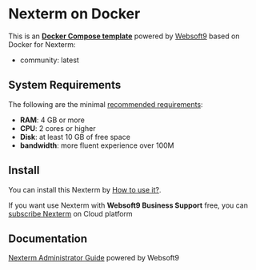 # Nexterm on Docker  

This is an **[Docker Compose template](https://github.com/Websoft9/docker-library)** powered by [Websoft9](https://www.websoft9.com) based on Docker for Nexterm:


 - community:  latest


## System Requirements

The following are the minimal [recommended requirements](https://docs.nexterm.dev):

* **RAM**: 4 GB or more
* **CPU**: 2 cores or higher
* **Disk**: at least 10 GB of free space
* **bandwidth**: more fluent experience over 100M  

## Install

You can install this Nexterm by [How to use it?](https://github.com/Websoft9/docker-library#how-to-use-it).   

If you want use Nexterm with **Websoft9 Business Support** free, you can [subscribe Nexterm](https://www.websoft9.com/apps) on Cloud platform

## Documentation

[Nexterm Administrator Guide](https://support.websoft9.com/docs/nexterm) powered by Websoft9
